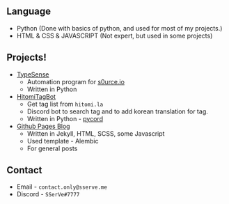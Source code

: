 ## Language
+ Python (Done with basics of python, and used for most of my projects.)
+ HTML & CSS & JAVASCRIPT (Not expert, but used in some projects)

## Projects!
+ [TypeSense](https://github.com/sserve-kr/TypeSense)
  + Automation program for [s0urce.io](https://s0urce.io)
  + Written in Python
+ [HitomiTagBot](https://github.com/sserve-kr/HitomiTagBot)
  + Get tag list from `hitomi.la`
  + Discord bot to search tag and to add korean translation for tag.
  + Written in Python - [pycord](https://docs.pycord.dev)
+ [Github Pages Blog](https://svblog.me)
  + Written in Jekyll, HTML, SCSS, some Javascript
  + Used template - Alembic
  + For general posts


## Contact
+ Email - `contact.only@sserve.me`
+ Discord - `SSerVe#7777`
